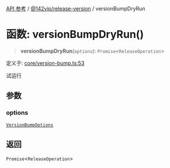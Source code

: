 [API 参考](../../../index.md) / [@142vip/release-version](../index.md) / versionBumpDryRun

# 函数: versionBumpDryRun()

> **versionBumpDryRun**(`options`): `Promise`\<`ReleaseOperation`\>

定义于: [core/version-bump.ts:53](https://github.com/142vip/core-x/blob/b6807ccf6c96718daee70c368eee9968a0b34d48/packages/release-version/src/core/version-bump.ts#L53)

试运行

## 参数

### options

[`VersionBumpOptions`](../interfaces/VersionBumpOptions.md)

## 返回

`Promise`\<`ReleaseOperation`\>
